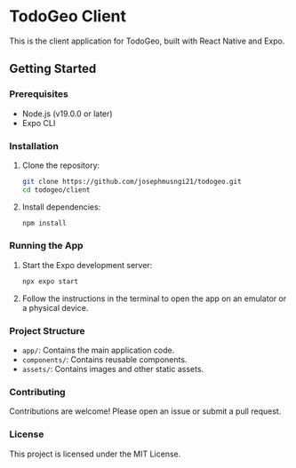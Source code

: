 # TodoGeo Client

This is the client application for TodoGeo, built with React Native and Expo.

## Getting Started

### Prerequisites

- Node.js (v19.0.0 or later)
- Expo CLI

### Installation

1. Clone the repository:
   ```sh
   git clone https://github.com/josephmusngi21/todogeo.git
   cd todogeo/client
   ```

2. Install dependencies:
   ```sh
   npm install
   ```

### Running the App

1. Start the Expo development server:
   ```sh
   npx expo start
   ```

2. Follow the instructions in the terminal to open the app on an emulator or a physical device.

### Project Structure

- `app/`: Contains the main application code.
- `components/`: Contains reusable components.
- `assets/`: Contains images and other static assets.

### Contributing

Contributions are welcome! Please open an issue or submit a pull request.

### License

This project is licensed under the MIT License.
